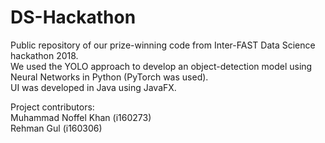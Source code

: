 # DS-Hackathon
Public repository of our prize-winning code from Inter-FAST Data Science hackathon 2018.  
We used the YOLO approach to develop an object-detection model using Neural Networks in Python (PyTorch was used).  
UI was developed in Java using JavaFX.  


Project contributors:  
Muhammad Noffel Khan (i160273)  
Rehman Gul (i160306)
